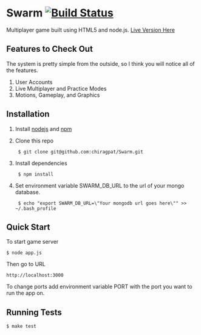 Swarm      [![Build Status](https://api.travis-ci.org/chiragpat/Swarm.png)](http://travis-ci.org/chiragpat/Swarm)
===

Multiplayer game built using HTML5 and node.js.
[Live Version Here](http://swarm.jit.su)

## Features to Check Out

The system is pretty simple from the outside, so I think you will notice all of the features.

1. User Accounts
2. Live Multiplayer and Practice Modes
3. Motions, Gameplay, and Graphics

## Installation

1. Install [nodejs](https://github.com/joyent/node) and [npm](https://github.com/isaacs/npm)
2. Clone this repo

        $ git clone git@github.com:chiragpat/Swarm.git

3. Install dependencies
        
        $ npm install

4. Set environment variable SWARM_DB_URL to the url of your mongo database.

        $ echo "export SWARM_DB_URL=\"Your mongodb url goes here\"" >> ~/.bash_profile


## Quick Start
To start game server 

    $ node app.js

Then go to URL

    http://localhost:3000

To change ports add environment variable PORT with the port you want to run the app on.

## Running Tests
    $ make test